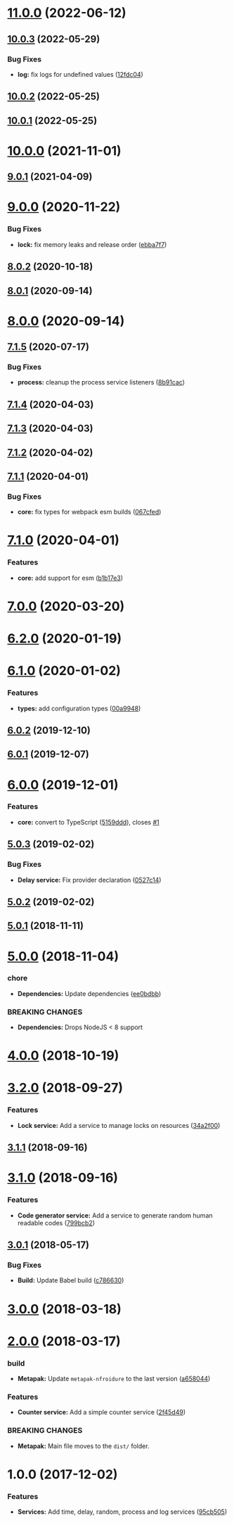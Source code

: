 # [11.0.0](https://github.com/nfroidure/common-services/compare/v10.0.3...v11.0.0) (2022-06-12)



## [10.0.3](https://github.com/nfroidure/common-services/compare/v10.0.2...v10.0.3) (2022-05-29)


### Bug Fixes

* **log:** fix logs for undefined values ([12fdc04](https://github.com/nfroidure/common-services/commit/12fdc0415d275d5b4afec0260911d9af9d5b98d7))



## [10.0.2](https://github.com/nfroidure/common-services/compare/v10.0.1...v10.0.2) (2022-05-25)



## [10.0.1](https://github.com/nfroidure/common-services/compare/v10.0.0...v10.0.1) (2022-05-25)



# [10.0.0](https://github.com/nfroidure/common-services/compare/v9.0.1...v10.0.0) (2021-11-01)



## [9.0.1](https://github.com/nfroidure/common-services/compare/v9.0.0...v9.0.1) (2021-04-09)



# [9.0.0](https://github.com/nfroidure/common-services/compare/v8.0.2...v9.0.0) (2020-11-22)


### Bug Fixes

* **lock:** fix memory leaks and release order ([ebba7f7](https://github.com/nfroidure/common-services/commit/ebba7f7483f6c739c404a62d75fba093816f0fff))



## [8.0.2](https://github.com/nfroidure/common-services/compare/v8.0.1...v8.0.2) (2020-10-18)



## [8.0.1](https://github.com/nfroidure/common-services/compare/v8.0.0...v8.0.1) (2020-09-14)



# [8.0.0](https://github.com/nfroidure/common-services/compare/v7.1.5...v8.0.0) (2020-09-14)



## [7.1.5](https://github.com/nfroidure/common-services/compare/v7.1.4...v7.1.5) (2020-07-17)


### Bug Fixes

* **process:** cleanup the process service listeners ([8b91cac](https://github.com/nfroidure/common-services/commit/8b91cac54c00d9a44c6c121466c0ae41b59a2c36))



## [7.1.4](https://github.com/nfroidure/common-services/compare/v7.1.3...v7.1.4) (2020-04-03)



## [7.1.3](https://github.com/nfroidure/common-services/compare/v7.1.2...v7.1.3) (2020-04-03)



## [7.1.2](https://github.com/nfroidure/common-services/compare/v7.1.1...v7.1.2) (2020-04-02)



## [7.1.1](https://github.com/nfroidure/common-services/compare/v7.1.0...v7.1.1) (2020-04-01)


### Bug Fixes

* **core:** fix types for webpack esm builds ([067cfed](https://github.com/nfroidure/common-services/commit/067cfed0747ffefdb2f4dd44a29c70d7f7db1c3c))



# [7.1.0](https://github.com/nfroidure/common-services/compare/v7.0.0...v7.1.0) (2020-04-01)


### Features

* **core:** add support for esm ([b1b17e3](https://github.com/nfroidure/common-services/commit/b1b17e33fca2a718b660650ac17bf8dbfc7c0e31))



# [7.0.0](https://github.com/nfroidure/common-services/compare/v6.2.0...v7.0.0) (2020-03-20)



# [6.2.0](https://github.com/nfroidure/common-services/compare/v6.1.0...v6.2.0) (2020-01-19)



# [6.1.0](https://github.com/nfroidure/common-services/compare/v6.0.2...v6.1.0) (2020-01-02)


### Features

* **types:** add configuration types ([00a9948](https://github.com/nfroidure/common-services/commit/00a99487901d42e7ada518bad8873a573fad75d6))



## [6.0.2](https://github.com/nfroidure/common-services/compare/v6.0.1...v6.0.2) (2019-12-10)



## [6.0.1](https://github.com/nfroidure/common-services/compare/v6.0.0...v6.0.1) (2019-12-07)



# [6.0.0](https://github.com/nfroidure/common-services/compare/v5.0.3...v6.0.0) (2019-12-01)


### Features

* **core:** convert to TypeScript ([5159ddd](https://github.com/nfroidure/common-services/commit/5159ddd7ae71e309666e49001ced771d34bf6981)), closes [#1](https://github.com/nfroidure/common-services/issues/1)



## [5.0.3](https://github.com/nfroidure/common-services/compare/v5.0.2...v5.0.3) (2019-02-02)


### Bug Fixes

* **Delay service:** Fix provider declaration ([0527c14](https://github.com/nfroidure/common-services/commit/0527c14))



## [5.0.2](https://github.com/nfroidure/common-services/compare/v5.0.1...v5.0.2) (2019-02-02)



## [5.0.1](https://github.com/nfroidure/common-services/compare/v5.0.0...v5.0.1) (2018-11-11)



# [5.0.0](https://github.com/nfroidure/common-services/compare/v4.0.0...v5.0.0) (2018-11-04)


### chore

* **Dependencies:** Update dependencies ([ee0bdbb](https://github.com/nfroidure/common-services/commit/ee0bdbb))


### BREAKING CHANGES

* **Dependencies:** Drops NodeJS < 8  support



<a name="4.0.0"></a>
# [4.0.0](https://github.com/nfroidure/common-services/compare/v3.2.0...v4.0.0) (2018-10-19)



<a name="3.2.0"></a>
# [3.2.0](https://github.com/nfroidure/common-services/compare/v3.1.1...v3.2.0) (2018-09-27)


### Features

* **Lock service:** Add a service to manage locks on resources ([34a2f00](https://github.com/nfroidure/common-services/commit/34a2f00))



<a name="3.1.1"></a>
## [3.1.1](https://github.com/nfroidure/common-services/compare/v3.1.0...v3.1.1) (2018-09-16)



<a name="3.1.0"></a>
# [3.1.0](https://github.com/nfroidure/common-services/compare/v3.0.1...v3.1.0) (2018-09-16)


### Features

* **Code generator service:** Add a service to generate random human readable codes ([799bcb2](https://github.com/nfroidure/common-services/commit/799bcb2))



<a name="3.0.1"></a>
## [3.0.1](https://github.com/nfroidure/common-services/compare/v3.0.0...v3.0.1) (2018-05-17)


### Bug Fixes

* **Build:** Update Babel build ([c786630](https://github.com/nfroidure/common-services/commit/c786630))



<a name="3.0.0"></a>
# [3.0.0](https://github.com/nfroidure/common-services/compare/v2.0.0...v3.0.0) (2018-03-18)



<a name="2.0.0"></a>
# [2.0.0](https://github.com/nfroidure/common-services/compare/v1.0.0...v2.0.0) (2018-03-17)


### build

* **Metapak:** Update `metapak-nfroidure` to the last version ([a658044](https://github.com/nfroidure/common-services/commit/a658044))


### Features

* **Counter service:** Add a simple counter service ([2f45d49](https://github.com/nfroidure/common-services/commit/2f45d49))


### BREAKING CHANGES

* **Metapak:** Main file moves to the `dist/` folder.



<a name="1.0.0"></a>
# 1.0.0 (2017-12-02)


### Features

* **Services:** Add time, delay, random, process and log services ([95cb505](https://github.com/nfroidure/common-services/commit/95cb505))



